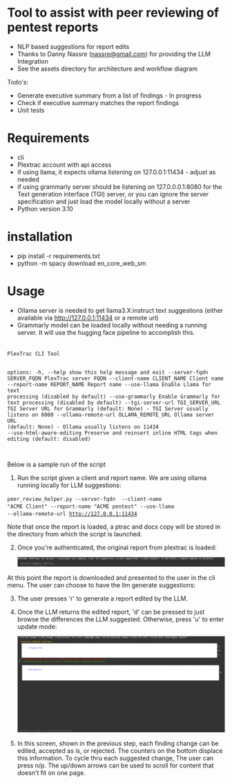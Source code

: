 # Tool to assist with peer reviewing of pentest reports

- NLP based suggestions for report edits
- Thanks to Danny Nassre (nassre@gmail.com) for providing the LLM Integration
- See the assets directory for architecture and workflow diagram

Todo's:
- Generate executive summary from a list of findings - In progress
- Check if executive summary matches the report findings
- Unit tests

# Requirements

- cli
- Plextrac account with api access
- if using llama, it expects ollama listening on 127.0.0.1:11434 - adjust as needed
- if using grammarly server should be listening on 127.0.0.0.1:8080 for the Text generation interface (TGI) server, or you can ignore the server specification and just load the model locally without a server
- Python version 3.10

# installation

- pip install -r requirements.txt
- python -m spacy download en_core_web_sm

# Usage

- Ollama server is needed to get llama3.X:instruct text suggestions (either available via http://127.0.0.1:11434 or a remote url)
- Grammarly model can be loaded locally without needing a running server.  It will use the hugging face pipeline to accomplish this.

<code>
PlexTrac CLI Tool

options:
  -h, --help            show this help message and exit
  --server-fqdn SERVER_FQDN PlexTrac server FQDN
  --client-name CLIENT_NAME Client name
  --report-name REPORT_NAME Report name
  --use-llama           Enable Llama for text processing (disabled by default)
  --use-grammarly       Enable Grammarly for text processing (disabled by default)
  --tgi-server-url TGI_SERVER_URL TGI Server URL for Grammarly (default: None) - TGI Server usually listens on 8080
  --ollama-remote-url OLLAMA_REMOTE_URL Ollama server URL (default: None) - Ollama usually listens on 11434
  --use-html-aware-editing Preserve and reinsert inline HTML tags when editing (default: disabled)

</code>

Below is a sample run of the script

1. Run the script given a client and report name.  We are using ollama running locally for LLM suggestions:

<code>peer_review_helper.py  --server-fqdn <plex server> --client-name "ACME Client" --report-name "ACME pentest" --use-llama --ollama-remote-url http://127.0.0.1:11434</code>

Note that once the report is loaded, a ptrac and docx copy will be stored in the directory from which the script is launched.

2. Once you're authenticated, the original report from plextrac is loaded:

   ![initial_screen](assets/first_screen.png)

At this point the report is downloaded and presented to the user in the cli menu.  The user can choose to have the llm generate suggestions:

3. The user presses 'r' to generate a report edited by the LLM.

4. Once the LLM returns the edited report, 'd' can be pressed to just browse the differences the LLM suggested.  Otherwise, press 'u' to enter update mode:

   ![updates_screen](assets/updates_view.png)

5. In this screen, shown in the previous step, each finding change can be edited, accepted as is, or rejected.  The counters on the bottom displace this information.  To cycle thru each suggested change, The user can press n/p.  The up/down arrows can be used to scroll for content that doesn't fit on one page.


